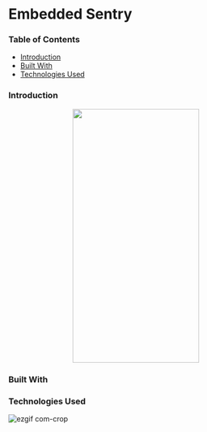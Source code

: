 # Embedded Sentry

### Table of Contents

- [Introduction](#introduction)
- [Built With](#built-with)
- [Technologies Used](#technologies-used)

### Introduction

<p align="center">
  <img height="500px" width="250px" src="https://github.com/wngkyle/embedded-sentry/assets/99611120/c6e68636-969e-444c-bf95-e83f734c7603" />
</p>


### Built With


### Technologies Used
![ezgif com-crop](https://github.com/wngkyle/embedded-sentry/assets/99611120/c6e68636-969e-444c-bf95-e83f734c7603)
